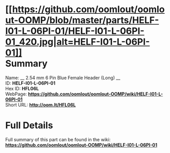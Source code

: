 
[[https://github.com/oomlout/oomlout-OOMP/blob/master/parts/HELF-I01-L-06PI-01/HELF-I01-L-06PI-01_420.jpg|alt=HELF-I01-L-06PI-01]]     
Summary
=================
  
Name: __ 2.54 mm 6 Pin Blue Female Header (Long) __    
ID: __HELF-I01-L-06PI-01__   
Hex ID: __HFL06L__   
WebPage: __https://github.com/oomlout/oomlout-OOMP/wiki/HELF-I01-L-06PI-01__   
Short URL: __http://oom.lt/HFL06L__   

Full Details
==========================
Full summary of this part can be found in the wiki:   
__https://github.com/oomlout/oomlout-OOMP/wiki/HELF-I01-L-06PI-01__    

